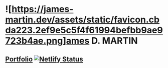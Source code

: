 # ![https://james-martin.dev/assets/static/favicon.cbda223.2ef9e5c5f4f61994befbb9ae9723b4ae.png]ames D. MARTIN

## [Portfolio](https://james-martin.dev) [![Netlify Status](https://api.netlify.com/api/v1/badges/7a62fd9e-69c8-4d91-a0f1-e743485e0b85/deploy-status)](https://app.netlify.com/sites/dorkside-web/deploys)
